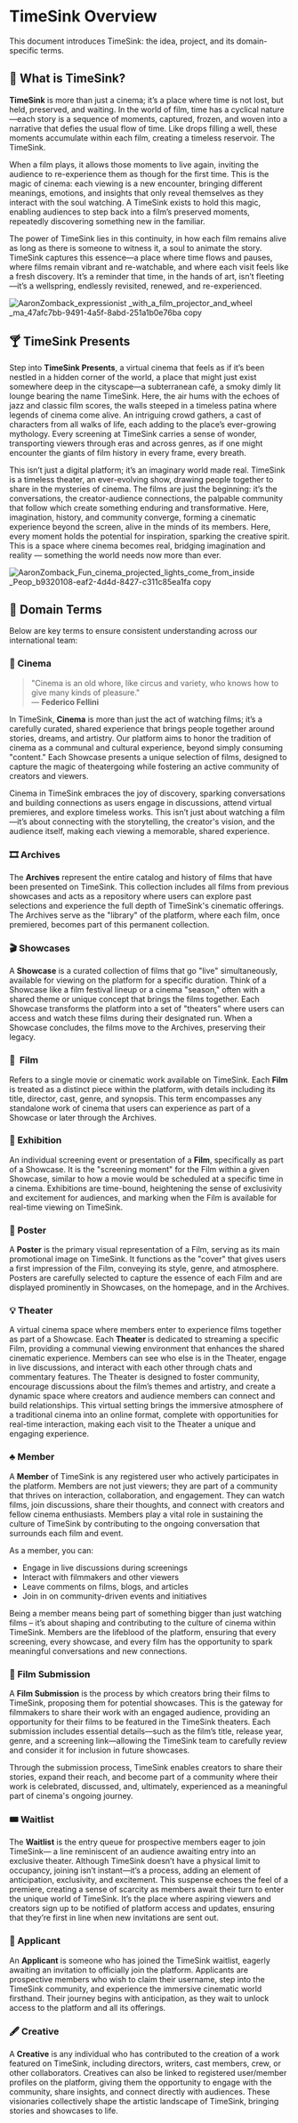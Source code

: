 # TimeSink Overview

This document introduces TimeSink: the idea, project, and its domain-specific terms.

## 🚰 What is TimeSink?

**TimeSink** is more than just a cinema; it’s a place where time is not lost, but held, preserved, and waiting. In the world of film, time has a cyclical nature—each story is a sequence of moments, captured, frozen, and woven into a narrative that defies the usual flow of time. Like drops filling a well, these moments accumulate within each film, creating a timeless reservoir. The TimeSink.

When a film plays, it allows those moments to live again, inviting the audience to re-experience them as though for the first time. This is the magic of cinema: each viewing is a new encounter, bringing different meanings, emotions, and insights that only reveal themselves as they interact with the soul watching. A TimeSink exists to hold this magic, enabling audiences to step back into a film’s preserved moments, repeatedly discovering something new in the familiar.

The power of TimeSink lies in this continuity, in how each film remains alive as long as there is someone to witness it, a soul to animate the story. TimeSink captures this essence—a place where time flows and pauses, where films remain vibrant and re-watchable, and where each visit feels like a fresh discovery. It’s a reminder that time, in the hands of art, isn’t fleeting—it’s a wellspring, endlessly revisited, renewed, and re-experienced.

![AaronZomback_expressionist _with_a_film_projector_and_wheel _ma_47afc7bb-9491-4a5f-8abd-251a1b0e76ba copy](https://github.com/user-attachments/assets/f4bc42ae-0c64-4c1e-b0ac-f0765fe2b3c7)

## 🍸️ TimeSink Presents

Step into **TimeSink Presents**, a virtual cinema that feels as if it’s been nestled in a hidden corner of the world, a place that might just exist somewhere deep in the cityscape—a subterranean café, a smoky dimly lit lounge bearing the name TimeSink. Here, the air hums with the echoes of jazz and classic film scores, the walls steeped in a timeless patina where legends of cinema come alive. An intriguing crowd gathers, a cast of characters from all walks of life, each adding to the place’s ever-growing mythology. Every screening at TimeSink carries a sense of wonder, transporting viewers through eras and across genres, as if one might encounter the giants of film history in every frame, every breath.

This isn’t just a digital platform; it’s an imaginary world made real. TimeSink is a timeless theater, an ever-evolving show, drawing people together to share in the mysteries of cinema. The films are just the beginning: it’s the conversations, the creator-audience connections, the palpable community that follow which create something enduring and transformative. Here, imagination, history, and community converge, forming a cinematic experience beyond the screen, alive in the minds of its members. Here, every moment holds the potential for inspiration, sparking the creative spirit. This is a space where cinema becomes real, bridging imagination and reality — something the world needs now more than ever.

![AaronZomback_Fun_cinema_projected_lights_come_from_inside _Peop_b9320108-eaf2-4d4d-8427-c311c85ea1fa copy](https://github.com/user-attachments/assets/c0f6a6ac-cc87-43fe-88ec-23d633156202)

## 📖 Domain Terms

Below are key terms to ensure consistent understanding across our international team:

### 🎥 Cinema

> "Cinema is an old whore, like circus and variety, who knows how to give many kinds of pleasure."  
> — **Federico Fellini**

In TimeSink, **Cinema** is more than just the act of watching films; it’s a carefully curated, shared experience that brings people together around stories, dreams, and artistry. Our platform aims to honor the tradition of cinema as a communal and cultural experience, beyond simply consuming "content." Each Showcase presents a unique selection of films, designed to capture the magic of theatergoing while fostering an active community of creators and viewers.

Cinema in TimeSink embraces the joy of discovery, sparking conversations and building connections as users engage in discussions, attend virtual premieres, and explore timeless works. This isn’t just about watching a film—it’s about connecting with the storytelling, the creator's vision, and the audience itself, making each viewing a memorable, shared experience.

### 🎞 Archives

The **Archives** represent the entire catalog and history of films that have been presented on TimeSink. This collection includes all films from previous showcases and acts as a repository where users can explore past selections and experience the full depth of TimeSink's cinematic offerings. The Archives serve as the "library" of the platform, where each film, once premiered, becomes part of this permanent collection.

### 🎬 Showcases

A **Showcase** is a curated collection of films that go "live" simultaneously, available for viewing on the platform for a specific duration. Think of a Showcase like a film festival lineup or a cinema "season," often with a shared theme or unique concept that brings the films together. Each Showcase transforms the platform into a set of "theaters" where users can access and watch these films during their designated run. When a Showcase concludes, the films move to the Archives, preserving their legacy.

### 🎥 ️ Film

Refers to a single movie or cinematic work available on TimeSink. Each **Film** is treated as a distinct piece within the platform, with details including its title, director, cast, genre, and synopsis. This term encompasses any standalone work of cinema that users can experience as part of a Showcase or later through the Archives.

### 🍿 Exhibition

An individual screening event or presentation of a **Film**, specifically as part of a Showcase. It is the "screening moment" for the Film within a given Showcase, similar to how a movie would be scheduled at a specific time in a cinema. Exhibitions are time-bound, heightening the sense of exclusivity and excitement for audiences, and marking when the Film is available for real-time viewing on TimeSink.

### 🎨 Poster

A **Poster** is the primary visual representation of a Film, serving as its main promotional image on TimeSink. It functions as the "cover" that gives users a first impression of the Film, conveying its style, genre, and atmosphere. Posters are carefully selected to capture the essence of each Film and are displayed prominently in Showcases, on the homepage, and in the Archives.

### 💡 Theater

A virtual cinema space where members enter to experience films together as part of a Showcase. Each **Theater** is dedicated to streaming a specific Film, providing a communal viewing environment that enhances the shared cinematic experience. Members can see who else is in the Theater, engage in live discussions, and interact with each other through chats and commentary features. The Theater is designed to foster community, encourage discussions about the film’s themes and artistry, and create a dynamic space where creators and audience members can connect and build relationships. This virtual setting brings the immersive atmosphere of a traditional cinema into an online format, complete with opportunities for real-time interaction, making each visit to the Theater a unique and engaging experience.

### ♣️ Member

A **Member** of TimeSink is any registered user who actively participates in the platform. Members are not just viewers; they are part of a community that thrives on interaction, collaboration, and engagement. They can watch films, join discussions, share their thoughts, and connect with creators and fellow cinema enthusiasts. Members play a vital role in sustaining the culture of TimeSink by contributing to the ongoing conversation that surrounds each film and event.

As a member, you can:

- Engage in live discussions during screenings
- Interact with filmmakers and other viewers
- Leave comments on films, blogs, and articles
- Join in on community-driven events and initiatives

Being a member means being part of something bigger than just watching films – it’s about shaping and contributing to the culture of cinema within TimeSink. Members are the lifeblood of the platform, ensuring that every screening, every showcase, and every film has the opportunity to spark meaningful conversations and new connections.

### 📼 Film Submission

A **Film Submission** is the process by which creators bring their films to TimeSink, proposing them for potential showcases. This is the gateway for filmmakers to share their work with an engaged audience, providing an opportunity for their films to be featured in the TimeSink theaters. Each submission includes essential details—such as the film’s title, release year, genre, and a screening link—allowing the TimeSink team to carefully review and consider it for inclusion in future showcases.

Through the submission process, TimeSink enables creators to share their stories, expand their reach, and become part of a community where their work is celebrated, discussed, and, ultimately, experienced as a meaningful part of cinema's ongoing journey.

### 🎟️ Waitlist

The **Waitlist** is the entry queue for prospective members eager to join TimeSink— a line reminiscent of an audience awaiting entry into an exclusive theater.
Although TimeSink doesn’t have a physical limit to occupancy, joining isn’t instant—it’s a process, adding an element of anticipation, exclusivity, and excitement.
This suspense echoes the feel of a premiere, creating a sense of scarcity as members await their turn to enter the unique world of TimeSink.
It’s the place where aspiring viewers and creators sign up to be notified of platform access and updates, ensuring that they’re first in line when new invitations are sent out.

### 📩 Applicant

An **Applicant** is someone who has joined the TimeSink waitlist, eagerly awaiting an invitation to officially join the platform. Applicants are prospective members who wish to claim their username, step into the TimeSink community, and experience the immersive cinematic world firsthand. Their journey begins with anticipation, as they wait to unlock access to the platform and all its offerings.

### 🖋️ Creative

A **Creative** is any individual who has contributed to the creation of a work featured on TimeSink, including directors, writers, cast members, crew, or other collaborators. Creatives can also be linked to registered user/member profiles on the platform, giving them the opportunity to engage with the community, share insights, and connect directly with audiences. These visionaries collectively shape the artistic landscape of TimeSink, bringing stories and showcases to life.
